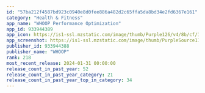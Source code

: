 ```yaml
---
id: "57ba212f4587bd923c0940e8d0fee886a482d2c65ffa5da8bd34e2fd6367e161"
category: "Health & Fitness"
app_name: "WHOOP Performance Optimization"
app_id: 933944389
app_icon: https://is1-ssl.mzstatic.com/image/thumb/Purple126/v4/8b/cf/1a/8bcf1af6-cc8d-6887-5404-3261eb112789/AppIcon-0-0-1x_U007emarketing-0-7-0-sRGB-85-220.png/1024x1024bb.png
app_screenshot: https://is1-ssl.mzstatic.com/image/thumb/PurpleSource116/v4/96/3d/2e/963d2e87-5ab7-6e44-13cf-70040fd4aa7b/8ffb6454-8c68-434c-a038-ad25f56cf5f2_Frame_1.png/1242x2688bb.png
publisher_id: 933944388
publisher_name: "WHOOP"
rank: 218
most_recent_release: 2024-01-31 00:00:00
release_count_in_past_year: 52
release_count_in_past_year_category: 21
release_count_in_past_year_top_in_category: 34
---
```

